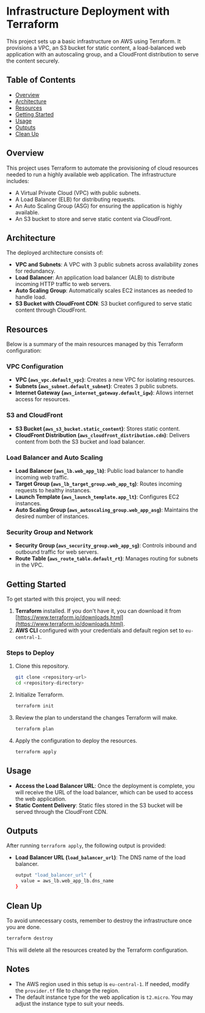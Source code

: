 # Infrastructure Deployment with Terraform

This project sets up a basic infrastructure on AWS using Terraform. It provisions a VPC, an S3 bucket for static content, a load-balanced web application with an autoscaling group, and a CloudFront distribution to serve the content securely.

## Table of Contents
- [Overview](#overview)
- [Architecture](#architecture)
- [Resources](#resources)
- [Getting Started](#getting-started)
- [Usage](#usage)
- [Outputs](#outputs)
- [Clean Up](#clean-up)

## Overview
This project uses Terraform to automate the provisioning of cloud resources needed to run a highly available web application. The infrastructure includes:
- A Virtual Private Cloud (VPC) with public subnets.
- A Load Balancer (ELB) for distributing requests.
- An Auto Scaling Group (ASG) for ensuring the application is highly available.
- An S3 bucket to store and serve static content via CloudFront.

## Architecture
The deployed architecture consists of:
- **VPC and Subnets**: A VPC with 3 public subnets across availability zones for redundancy.
- **Load Balancer**: An application load balancer (ALB) to distribute incoming HTTP traffic to web servers.
- **Auto Scaling Group**: Automatically scales EC2 instances as needed to handle load.
- **S3 Bucket with CloudFront CDN**: S3 bucket configured to serve static content through CloudFront.

## Resources
Below is a summary of the main resources managed by this Terraform configuration:

### VPC Configuration
- **VPC (`aws_vpc.default_vpc`)**: Creates a new VPC for isolating resources.
- **Subnets (`aws_subnet.default_subnet`)**: Creates 3 public subnets.
- **Internet Gateway (`aws_internet_gateway.default_igw`)**: Allows internet access for resources.

### S3 and CloudFront
- **S3 Bucket (`aws_s3_bucket.static_content`)**: Stores static content.
- **CloudFront Distribution (`aws_cloudfront_distribution.cdn`)**: Delivers content from both the S3 bucket and load balancer.

### Load Balancer and Auto Scaling
- **Load Balancer (`aws_lb.web_app_lb`)**: Public load balancer to handle incoming web traffic.
- **Target Group (`aws_lb_target_group.web_app_tg`)**: Routes incoming requests to healthy instances.
- **Launch Template (`aws_launch_template.app_lt`)**: Configures EC2 instances.
- **Auto Scaling Group (`aws_autoscaling_group.web_app_asg`)**: Maintains the desired number of instances.

### Security Group and Network
- **Security Group (`aws_security_group.web_app_sg`)**: Controls inbound and outbound traffic for web servers.
- **Route Table (`aws_route_table.default_rt`)**: Manages routing for subnets in the VPC.

## Getting Started
To get started with this project, you will need:
1. **Terraform** installed. If you don't have it, you can download it from [https://www.terraform.io/downloads.html](https://www.terraform.io/downloads.html).
2. **AWS CLI** configured with your credentials and default region set to `eu-central-1`.

### Steps to Deploy
1. Clone this repository.
   ```sh
   git clone <repository-url>
   cd <repository-directory>
   ```
2. Initialize Terraform.
   ```sh
   terraform init
   ```
3. Review the plan to understand the changes Terraform will make.
   ```sh
   terraform plan
   ```
4. Apply the configuration to deploy the resources.
   ```sh
   terraform apply
   ```

## Usage
- **Access the Load Balancer URL**: Once the deployment is complete, you will receive the URL of the load balancer, which can be used to access the web application.
- **Static Content Delivery**: Static files stored in the S3 bucket will be served through the CloudFront CDN.

## Outputs
After running `terraform apply`, the following output is provided:

- **Load Balancer URL (`load_balancer_url`)**: The DNS name of the load balancer.
  ```sh
  output "load_balancer_url" {
    value = aws_lb.web_app_lb.dns_name
  }
  ```

## Clean Up
To avoid unnecessary costs, remember to destroy the infrastructure once you are done.
```sh
terraform destroy
```
This will delete all the resources created by the Terraform configuration.

## Notes
- The AWS region used in this setup is `eu-central-1`. If needed, modify the `provider.tf` file to change the region.
- The default instance type for the web application is `t2.micro`. You may adjust the instance type to suit your needs.
